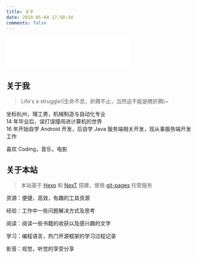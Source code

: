 ```yaml
---
title: 关于
date: 2018-05-04 17:50:34
comments: false
---
```


<iframe frameborder="no" border="0" marginwidth="0" marginheight="0" width=330 height=86 src="//music.163.com/outchain/player?type=2&id=145223&auto=1&height=66"></iframe>

## 关于我

>Life's a struggle!(生命不息，折腾不止，当然这不能是瞎折腾)~

坐标杭州，理工男，机械制造与自动化专业  
14 年毕业后，误打误撞闯进计算机的世界  
16 年开始自学 Android 开发，后自学 Java 服务端相关开发，现从事服务端开发工作  

喜欢 Coding，音乐，电影  

## 关于本站

> 本站基于 [Hexo](https://hexo.io) 和 [NexT](https://theme-next.js.org) 搭建，使用 [git-pages](https://pages.github.com) 托管服务

资源：便捷，高效，有趣的工具资源  

经验：工作中一些问题解决方式及思考  

阅读：阅读一些书籍的收获以及感兴趣的文字  

学习：编程语言，热门开源框架的学习过程记录  

影音：视觉，听觉的享受分享